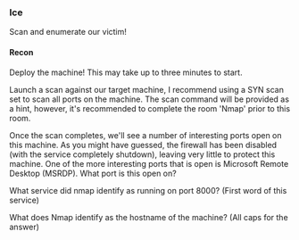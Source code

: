 ### Ice


Scan and enumerate our victim!


#### Recon

Deploy the machine! This may take up to three minutes to start.


Launch a scan against our target machine, I recommend using a SYN scan set to scan all ports on the machine. The scan command will be provided as a hint, however, it's recommended to complete the room 'Nmap' prior to this room. 


Once the scan completes, we'll see a number of interesting ports open on this machine. As you might have guessed, the firewall has been disabled (with the service completely shutdown), leaving very little to protect this machine. One of the more interesting ports that is open is Microsoft Remote Desktop (MSRDP). What port is this open on?


What service did nmap identify as running on port 8000? (First word of this service)



What does Nmap identify as the hostname of the machine? (All caps for the answer)



